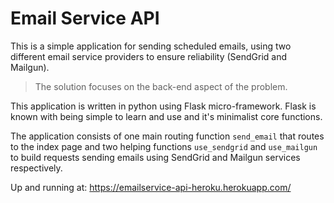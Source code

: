 # Email Service API
This is a simple application for sending scheduled emails, using two different email service providers to ensure reliability  (SendGrid and Mailgun).
>The solution focuses on the back-end aspect of the problem.

This application is written in python using Flask micro-framework. Flask is known with being simple to learn and use and it's minimalist core functions.

The application consists of one main routing function `send_email` that routes to the index page and two helping functions `use_sendgrid` and `use_mailgun` to build requests sending emails using SendGrid and Mailgun services respectively.

Up and running at: https://emailservice-api-heroku.herokuapp.com/

